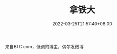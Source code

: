 ﻿---
weight: 
title: "拿铁大"
description: "来自BTC.com，低调的博主，偶尔发微博"
date: 2022-03-25T21:57:40+08:00
lastmod: 2022-03-25T16:45:40+08:00
draft: false
authors: ["Metabd"]
featuredImage: "natieda.png"
link: ""
tags: ["微博","拿铁大"]
categories: ["navigation"]
navigation: ["微博"]
lightgallery: true
toc: true
pinned: false
recommend: false
recommend1: false
---
来自BTC.com，低调的博主，偶尔发微博

